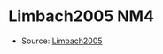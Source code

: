 <a name="material" />

# Limbach2005 NM4
<script type="application/ld+json">
  {
    "@context": "https://schema.org/",
    "@type": "ChemicalSubstance",
    "http://purl.org/dc/terms/conformsTo":
      {
        "@type": "CreativeWork",
        "@id": "https://bioschemas.org/profiles/ChemicalSubstance/0.4-RELEASE/"
      },
    "@id": "https://egonw.github.io/nanowiki/nanowiki362.html#material",
    "name": "Limbach2005 NM4",
    "sameAs": "http://127.0.0.1/mediawiki/index.php/Special:URIResolver/Limbach2005_NM4"
  }
</script>


* Source: [Limbach2005](http://127.0.0.1/mediawiki/index.php/Special:URIResolver/Limbach2005)
